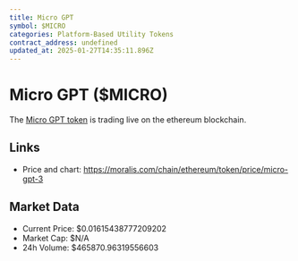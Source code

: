 ```yaml
---
title: Micro GPT
symbol: $MICRO
categories: Platform-Based Utility Tokens
contract_address: undefined
updated_at: 2025-01-27T14:35:11.896Z
---
```


# Micro GPT ($MICRO)
The [Micro GPT token](https://moralis.com/chain/ethereum/token/price/micro-gpt-3) is trading live on the ethereum blockchain.

## Links
- Price and chart: https://moralis.com/chain/ethereum/token/price/micro-gpt-3

## Market Data
- Current Price: $0.01615438777209202
- Market Cap: $N/A
- 24h Volume: $465870.96319556603
